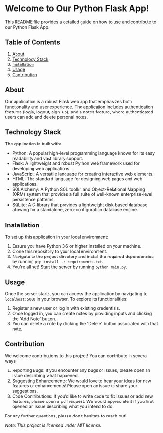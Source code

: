 # Welcome to Our Python Flask App!

This README file provides a detailed guide on how to use and contribute to our Python Flask App. 

## Table of Contents

1. [About](#about)
2. [Technology Stack](#technology-stack)
3. [Installation](#installation)
4. [Usage](#usage)
5. [Contribution](#contribution)

## About

Our application is a robust Flask web app that emphasizes both functionality and user experience. The application includes authentication features (login, logout, sign-up), and a notes feature, where authenticated users can add and delete personal notes.

## Technology Stack

The application is built with:
- Python: A popular high-level programming language known for its easy readability and vast library support.
- Flask: A lightweight and robust Python web framework used for developing web applications.
- JavaScript: A versatile language for creating interactive web elements.
- HTML: The standard language for designing web pages and web applications.
- SQLAlchemy: A Python SQL toolkit and Object-Relational Mapping (ORM) system that provides a full suite of well-known enterprise-level persistence patterns.
- SQLite: A C-library that provides a lightweight disk-based database allowing for a standalone, zero-configuration database engine.

## Installation

To set up this application in your local environment:

1. Ensure you have Python 3.6 or higher installed on your machine.
2. Clone this repository to your local environment.
3. Navigate to the project directory and install the required dependencies by running `pip install -r requirements.txt`.
4. You're all set! Start the server by running `python main.py`.

## Usage

Once the server starts, you can access the application by navigating to `localhost:5000` in your browser. To explore its functionalities:

1. Register a new user or log in with existing credentials.
2. Once logged in, you can create notes by providing inputs and clicking the 'Add Note' button.
3. You can delete a note by clicking the 'Delete' button associated with that note.

## Contribution

We welcome contributions to this project! You can contribute in several ways:

1. Reporting Bugs: If you encounter any bugs or issues, please open an issue describing what happened.
2. Suggesting Enhancements: We would love to hear your ideas for new features or enhancements! Please open an issue to share your suggestions.
3. Code Contributions: If you'd like to write code to fix issues or add new features, please open a pull request. We would appreciate it if you first opened an issue describing what you intend to do.

For any further questions, please don't hesitate to reach out!

*Note: This project is licensed under MIT license.*
